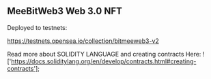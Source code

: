 ## MeeBitWeb3 Web 3.0 NFT

Deployed to testnets:

https://testnets.opensea.io/collection/bitmeeweb3-v2

Read more about SOLIDITY LANGUAGE and creating contracts Here:
!['https://docs.soliditylang.org/en/develop/contracts.html#creating-contracts'];
